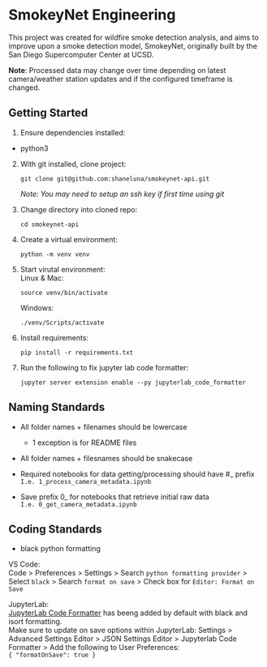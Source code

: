 # SmokeyNet Engineering
This project was created for wildfire smoke detection analysis, and aims to improve upon a smoke detection model, SmokeyNet, originally built by the San Diego Supercomputer Center at UCSD.

**Note**: Processed data may change over time depending on latest camera/weather station updates and if the configured timeframe is changed.

## Getting Started

1. Ensure dependencies installed:
- python3

2. With git installed, clone project:
   ```
   git clone git@github.com:shaneluna/smokeynet-api.git
   ```

   _Note: You may need to setup an ssh key if first time using git_

3. Change directory into cloned repo:
   ```
   cd smokeynet-api
   ```

4. Create a virtual environment:
   ```
   python -m venv venv
   ```

5. Start virutal environment:<br>
   Linux & Mac:
   ```
   source venv/bin/activate
   ```
   Windows:
   ```
   ./venv/Scripts/activate
   ```

6. Install requirements:
   ```
   pip install -r requirements.txt
   ```

7. Run the following to fix jupyter lab code formatter:
   ```
   jupyter server extension enable --py jupyterlab_code_formatter
   ```

## Naming Standards

- All folder names + filenames should be lowercase
    - 1 exception is for README files
- All folder names + filesnames should be snakecase

- Required notebooks for data getting/processing should have #_ prefix<br>
`I.e. 1_process_camera_metadata.ipynb`
- Save prefix 0_ for notebooks that retrieve initial raw data<br>
`I.e. 0_get_camera_metadata.ipynb`


## Coding Standards

- black python formatting<br>

VS Code:<br>
Code > Preferences > Settings > Search `python formatting provider` > Select `black` > Search `format on save` > Check box for `Editor: Format on Save`<br>

JupyterLab:<br>
[JupyterLab Code Formatter](https://jupyterlab-code-formatter.readthedocs.io/en/latest/) has beeng added by default with black and isort formatting.<br>
Make sure to update on save options within JupyterLab: Settings > Advanced Settings Editor > JSON Settings Editor > Jupyterlab Code Formatter > Add the following to User Preferences:<br>
`{ "formatOnSave": true }`

<Testing git submodule-2>
